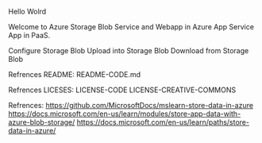 Hello Wolrd

Welcome to Azure Storage Blob Service and Webapp in Azure App Service App in PaaS.

Configure Storage Blob
Upload into Storage Blob
Download from Storage Blob


Refrences README:
README-CODE.md

Refrences LICESES:
LICENSE-CODE
LICENSE-CREATIVE-COMMONS

Refrences:
https://github.com/MicrosoftDocs/mslearn-store-data-in-azure
https://docs.microsoft.com/en-us/learn/modules/store-app-data-with-azure-blob-storage/
https://docs.microsoft.com/en-us/learn/paths/store-data-in-azure/